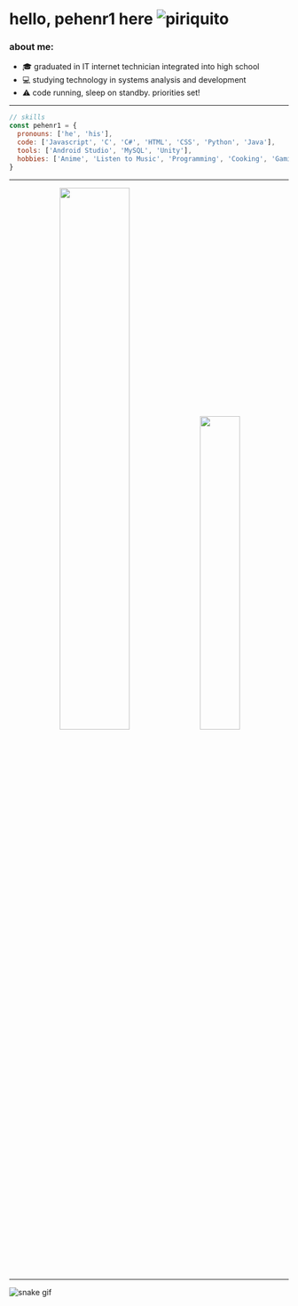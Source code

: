 # hello, pehenr1 here ![piriquito](https://camo.githubusercontent.com/f53c0bfbaab03fb628447c8c37d2ea7d78f61528e1c8d14795d363f46e47f01f/68747470733a2f2f63756c746f667468657061727479706172726f742e636f6d2f706172726f74732f68642f737461626c65706172726f742e676966)

### about me:
- :mortar_board: graduated in IT internet technician integrated into high school       
- :computer: studying technology in systems analysis and development
- :warning: code running, sleep on standby. priorities set!
---
                                                                                                                         
```javascript
// skills
const pehenr1 = {
  pronouns: ['he', 'his'],
  code: ['Javascript', 'C', 'C#', 'HTML', 'CSS', 'Python', 'Java'],
  tools: ['Android Studio', 'MySQL', 'Unity'],
  hobbies: ['Anime', 'Listen to Music', 'Programming', 'Cooking', 'Gaming']
}
```

---

<div align='center'>
  <img width="50%"  src="https://github-readme-stats.vercel.app/api?username=pehenr1&show_icons=true&theme=radical&include_all_commits=true&count_private=true">
  <img width="38%" src="https://github-readme-stats.vercel.app/api/top-langs/?username=pehenr1&layout=compact&langs_count=16&theme=radical"/>
</div>

---

![snake gif](https://github.com/SEU_USUARIO/SEU_REPOSITORIO/blob/output/github-contribution-grid-snake.svg)
